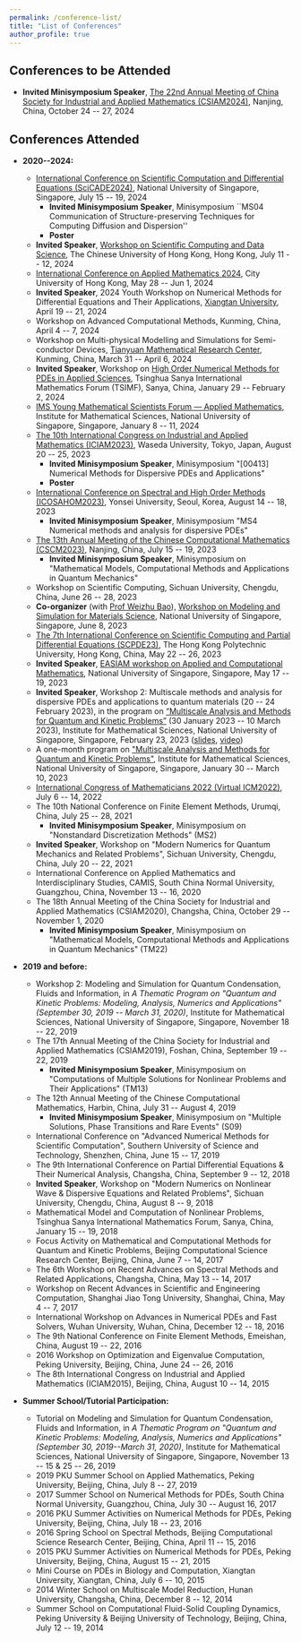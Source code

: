 ```yaml
---
permalink: /conference-list/
title: "List of Conferences"
author_profile: true
---
```




Conferences to be Attended
------

- **Invited Minisymposium Speaker**, 
  [The 22nd Annual Meeting of China Society for Industrial and Applied Mathematics (CSIAM2024)](https://meeting.csiam.org.cn/#/2024), Nanjing, China, October 24 -- 27, 2024


Conferences Attended
------


* **2020--2024:**
  - [International Conference on Scientific Computation and Differential Equations (SciCADE2024)](https://www.scicade2024.org), National University of Singapore, Singapore, July 15 -- 19, 2024
    - **Invited Minisymposium Speaker**, Minisymposium ``MS04 Communication of Structure-preserving Techniques for Computing Diffusion and Dispersion''
    - **Poster**
  - **Invited Speaker**, [Workshop on Scientific Computing and Data Science](https://www.math.cuhk.edu.hk/sites/default/files/research/workshop_on_scientific_computing_and_data_science.pdf), The Chinese University of Hong Kong, Hong Kong, July 11 -- 12, 2024
  - [International Conference on Applied Mathematics 2024](https://www.cityu.edu.hk/rcms/icam2024), City University of Hong Kong, May 28 -- Jun 1, 2024
  - **Invited Speaker**, 2024 Youth Workshop on Numerical Methods for Differential Equations and Their Applications, [Xiangtan University](https://math.xtu.edu.cn), April 19 -- 21, 2024 <!-- 2024年微分方程数值方法及其应用青年学术研讨会, 湘潭大学, 2024年4月19 -- 21日 -->
  - Workshop on Advanced Computational Methods, Kunming, China, April 4 -- 7, 2024
  - Workshop on Multi-physical Modelling and Simulations for Semi-conductor Devices, [Tianyuan Mathematical Research Center](http://tianyuan.amss.ac.cn), Kunming, China, March 31 -- April 6, 2024
  - **Invited Speaker**, Workshop on [High Order Numerical Methods for PDEs in Applied Sciences](http://www.tsimf.cn/meeting/detail?id=315), Tsinghua Sanya International Mathematics Forum (TSIMF), Sanya, China, January 29 -- February 2, 2024
  - [IMS Young Mathematical Scientists Forum — Applied Mathematics](https://ims.nus.edu.sg/events/ims_forummath2023), Institute for Mathematical Sciences, National University of Singapore, Singapore, January 8 -- 11, 2024
  - [The 10th International Congress on Industrial and Applied Mathematics (ICIAM2023)](https://iciam2023.org), Waseda University, Tokyo, Japan, August 20 -- 25, 2023
    - **Invited Minisymposium Speaker**, Minisymposium "[00413] Numerical Methods for Dispersive PDEs and Applications"
    - **Poster**
  - [International Conference on Spectral and High Order Methods (ICOSAHOM2023)](http://www.icosahom2023.org), Yonsei University, Seoul, Korea, August 14 -- 18, 2023
    - **Invited Minisymposium Speaker**, Minisymposium "MS4 Numerical methods and analysis for dispersive PDEs"
  - [The 13th Annual Meeting of the Chinese Computational Mathematics (CSCM2023)](http://cscm2021.com), Nanjing, China, July 15 -- 19, 2023
    - **Invited Minisymposium Speaker**, Minisymposium on "Mathematical Models, Computational Methods and Applications in Quantum Mechanics"
  - Workshop on Scientific Computing, Sichuan University, Chengdu, China, June 26 -- 28, 2023
  - **Co-organizer** (with [Prof Weizhu Bao](https://blog.nus.edu.sg/matbwz/)), [Workshop on Modeling and Simulation for Materials Science](https://sites.google.com/view/workshop-8-jun-2023-nus), National University of Singapore, Singapore, June 8, 2023
  - [The 7th International Conference on Scientific Computing and Partial Differential Equations (SCPDE23)](https://www.polyu.edu.hk/ama/events/conference/SCPDE23/index.htm), The Hong Kong Polytechnic University, Hong Kong, China, May 22 -- 26, 2023
  - **Invited Speaker**, [EASIAM workshop on Applied and Computational Mathematics](https://sites.google.com/view/easiam2023workshop), National University of Singapore, Singapore, May 17 -- 19, 2023
  - **Invited Speaker**, Workshop 2: Multiscale methods and analysis for dispersive PDEs and applications to quantum materials (20 -- 24 February 2023), in the program on [“Multiscale Analysis and Methods for Quantum and Kinetic Problems”](https://ims.nus.edu.sg/events/qkp2023/) (30 January 2023 -- 10 March 2023), Institute for Mathematical Sciences, National University of Singapore, Singapore, February 23, 2023 ([slides](https://ims.nus.edu.sg/wp-content/uploads/2023/03/Wei-Liu.pdf), [video](https://mediaweb.ap.panopto.com/Panopto/Pages/Viewer.aspx?id=ca7e564c-c1b4-45a9-bb13-b028005715a8))
  - A one-month program on ["Multiscale Analysis and Methods for Quantum and Kinetic Problems"](https://ims.nus.edu.sg/events/qkp2023/), Institute for Mathematical Sciences, National University of Singapore, Singapore, January 30 -- March 10, 2023
  - [International Congress of Mathematicians 2022 (Virtual ICM2022)](https://www.mathunion.org/icm/virtual-icm-2022), July 6 -- 14, 2022
  - The 10th National Conference on Finite Element Methods, Urumqi, China, July 25 -- 28, 2021
    - **Invited Minisymposium Speaker**, Minisymposium on "Nonstandard Discretization Methods" (MS2)
  - **Invited Speaker**, Workshop on "Modern Numerics for Quantum Mechanics and Related Problems", Sichuan University, Chengdu, China, July 20 -- 22, 2021
  - International Conference on Applied Mathematics and Interdisciplinary Studies, CAMIS, South China Normal University, Guangzhou, China, November 13 -- 16, 2020
  - The 18th Annual Meeting of the China Society for Industrial and Applied Mathematics (CSIAM2020), Changsha, China, October 29 -- November 1, 2020
    - **Invited Minisymposium Speaker**, Minisymposium on "Mathematical Models, Computational Methods and Applications in Quantum Mechanics" (TM22)


* **2019 and before:**
  - Workshop 2: Modeling and Simulation for Quantum Condensation, Fluids and Information, in _A Thematic Program on "Quantum and Kinetic Problems: Modeling, Analysis, Numerics and Applications" (September 30, 2019 -- March 31, 2020)_, Institute for Mathematical Sciences, National University of Singapore, Singapore, November 18 -- 22, 2019
  - The 17th Annual Meeting of the China Society for Industrial and Applied Mathematics (CSIAM2019), Foshan, China, September 19 -- 22, 2019
    - **Invited Minisymposium Speaker**, Minisymposium on "Computations of Multiple Solutions for Nonlinear Problems and Their Applications" (TM13)
  - The 12th Annual Meeting of the Chinese Computational Mathematics, Harbin, China, July 31 -- August 4, 2019
    - **Invited Minisymposium Speaker**, Minisymposium on "Multiple Solutions, Phase Transitions and Rare Events" (S09)
  - International Conference on "Advanced Numerical Methods for Scientific Computation", Southern University of Science and Technology, Shenzhen, China, June 15 -- 17, 2019
  - The 9th International Conference on Partial Differential Equations & Their Numerical Analysis, Changsha, China, September 9 -- 12, 2018
  - **Invited Speaker**, Workshop on "Modern Numerics on Nonlinear Wave & Dispersive Equations and Related Problems", Sichuan University, Chengdu, China, August 8 -- 9, 2018
  - Mathematical Model and Computation of Nonlinear Problems, Tsinghua Sanya International Mathematics Forum, Sanya, China, January 15 -- 19, 2018
  - Focus Activity on Mathematical and Computational Methods for Quantum and Kinetic Problems, Beijing Computational Science Research Center, Beijing, China, June 7 -- 14, 2017
  - The 6th Workshop on Recent Advances on Spectral Methods and Related Applications, Changsha, China, May 13 -- 14, 2017
  - Workshop on Recent Advances in Scientific and Engineering Computation, Shanghai Jiao Tong University, Shanghai, China, May 4 -- 7, 2017
  - International Workshop on Advances in Numerical PDEs and Fast Solvers, Wuhan University, Wuhan, China, December 12 -- 18, 2016
  - The 9th National Conference on Finite Element Methods, Emeishan, China, August 19 -- 22, 2016
  - 2016 Workshop on Optimization and Eigenvalue Computation, Peking University, Beijing, China, June 24 -- 26, 2016
  - The 8th International Congress on Industrial and Applied Mathematics (ICIAM2015), Beijing, China, August 10 -- 14, 2015


* **Summer School/Tutorial Participation:**
  - Tutorial on Modeling and Simulation for Quantum Condensation, Fluids and Information, in _A Thematic Program on "Quantum and Kinetic Problems: Modeling, Analysis, Numerics and Applications" (September 30, 2019--March 31, 2020)_, Institute for Mathematical Sciences, National University of Singapore, Singapore, November 13 -- 15 & 25 -- 26, 2019
  - 2019 PKU Summer School on Applied Mathematics, Peking University, Beijing, China, July 8 -- 27, 2019
  - 2017 Summer School on Numerical Methods for PDEs, South China Normal University, Guangzhou, China, July 30 -- August 16, 2017
  - 2016 PKU Summer Activities on Numerical Methods for PDEs, Peking University, Beijing, China, July 18 -- 23, 2016
  - 2016 Spring School on Spectral Methods, Beijing Computational Science Research Center, Beijing, China, April 11 -- 15, 2016
  - 2015 PKU Summer Activities on Numerical Methods for PDEs, Peking University, Beijing, China, August 15 -- 21, 2015
  - Mini Course on PDEs in Biology and Computation, Xiangtan University, Xiangtan, China, July 6 -- 10, 2015
  - 2014 Winter School on Multiscale Model Reduction, Hunan University, Changsha, China, December 8 -- 12, 2014
  - Summer School on Computational Fluid-Solid Coupling Dynamics, Peking University & Beijing University of Technology, Beijing, China, July 12 -- 19, 2014

